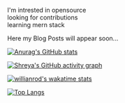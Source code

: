 I'm intrested in opensource <br>
looking for contributions<br>
learning mern stack<br>

Here my Blog Posts will appear soon...






[![Anurag's GitHub stats](https://github-readme-stats.vercel.app/api?username=johnbabu021&show_icons=true&title_color=00E6C7&bg_color=27292E&icon_color=00E6C7&text_color=FFFFFF)](https://github.com/anuraghazra/github-readme-stats)


  [![Shreya's GitHub activity graph](https://activity-graph.herokuapp.com/graph?username=johnbabu021&line=00E6C7&bg_color=27292E&color=FFFFFF&point=FFFFFF)](https://git.io/johnbabu021)
<!--   [![willianrod's wakatime stats](https://github-readme-stats.vercel.app/api/wakatime?username=johnbabu021)](https://github.com/anuraghazra/github-readme-stats)
 -->

[![willianrod's wakatime stats](https://github-readme-stats.vercel.app/api/wakatime?username=johnbabu021&title_color=00E6C7&bg_color=27292E&icon_color=00E6C7&text_color=FFFFFF)](https://github.com/anuraghazra/github-readme-stats)


[![Top Langs](https://github-readme-stats.vercel.app/api/top-langs/?username=johnbabu021&layout=compacttitle_color=00E6C7&bg_color=27292E&icon_color=00E6C7&text_color=FFFFFF)](https://github.com/binayakbishnu/)

<!-- 
[![Readme Card](https://github-readme-stats.vercel.app/api/pin/?username=johnbabu021&repo=github-readme-stats&title_color=00E6C7&bg_color=27292E&icon_color=00E6C7&text_color=FFFFFF)](https://github.com/anuraghazra/github-readme-stats)





<!---
johnbabu021/johnbabu021 is a ✨ special ✨ repository because its `README.md` (this file) appears on your GitHub profile.
You can click the Preview link to take a look at your changes.
--->
